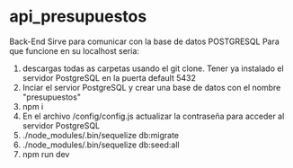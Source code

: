# api_presupuestos

Back-End
Sirve para comunicar con la base de datos POSTGRESQL
Para que funcione en su localhost seria:

1. descargas todas as carpetas usando el git clone. Tener ya instalado el servidor PostgreSQL en la puerta default 5432
2. Inciar el servior PostgreSQL y crear una base de datos con el nombre "presupuestos"
3. npm i
4. En el archivo /config/config.js actualizar la contraseña para acceder al servidor PostgreSQL
5. ./node_modules/.bin/sequelize db:migrate
6. ./node_modules/.bin/sequelize db:seed:all
7. npm run dev
